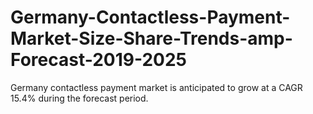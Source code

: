 # Germany-Contactless-Payment-Market-Size-Share-Trends-amp-Forecast-2019-2025
Germany contactless payment market is anticipated to grow at a CAGR 15.4% during the forecast period. 
